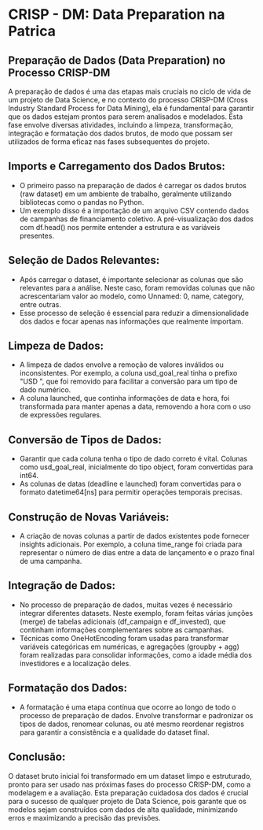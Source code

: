 # CRISP - DM: Data Preparation na Patrica

## Preparação de Dados (Data Preparation) no Processo CRISP-DM
A preparação de dados é uma das etapas mais cruciais no ciclo de vida de um projeto de Data Science, e no contexto do processo CRISP-DM (Cross Industry Standard Process for Data Mining), ela é fundamental para garantir que os dados estejam prontos para serem analisados e modelados. Esta fase envolve diversas atividades, incluindo a limpeza, transformação, integração e formatação dos dados brutos, de modo que possam ser utilizados de forma eficaz nas fases subsequentes do projeto.

## Imports e Carregamento dos Dados Brutos:
- O primeiro passo na preparação de dados é carregar os dados brutos (raw dataset) em um ambiente de trabalho, geralmente utilizando bibliotecas como o pandas no Python.
- Um exemplo disso é a importação de um arquivo CSV contendo dados de campanhas de financiamento coletivo. A pré-visualização dos dados com df.head() nos permite entender a estrutura e as variáveis presentes.

## Seleção de Dados Relevantes:
- Após carregar o dataset, é importante selecionar as colunas que são relevantes para a análise. Neste caso, foram removidas colunas que não acrescentariam valor ao modelo, como Unnamed: 0, name, category, entre outras.
- Esse processo de seleção é essencial para reduzir a dimensionalidade dos dados e focar apenas nas informações que realmente importam.

## Limpeza de Dados:
- A limpeza de dados envolve a remoção de valores inválidos ou inconsistentes. Por exemplo, a coluna usd_goal_real tinha o prefixo "USD ", que foi removido para facilitar a conversão para um tipo de dado numérico.
- A coluna launched, que continha informações de data e hora, foi transformada para manter apenas a data, removendo a hora com o uso de expressões regulares.

## Conversão de Tipos de Dados:
- Garantir que cada coluna tenha o tipo de dado correto é vital. Colunas como usd_goal_real, inicialmente do tipo object, foram convertidas para int64.
- As colunas de datas (deadline e launched) foram convertidas para o formato datetime64[ns] para permitir operações temporais precisas.

## Construção de Novas Variáveis:
- A criação de novas colunas a partir de dados existentes pode fornecer insights adicionais. Por exemplo, a coluna time_range foi criada para representar o número de dias entre a data de lançamento e o prazo final de uma campanha.

## Integração de Dados:
- No processo de preparação de dados, muitas vezes é necessário integrar diferentes datasets. Neste exemplo, foram feitas várias junções (merge) de tabelas adicionais (df_campaign e df_invested), que continham informações complementares sobre as campanhas.
- Técnicas como OneHotEncoding foram usadas para transformar variáveis categóricas em numéricas, e agregações (groupby + agg) foram realizadas para consolidar informações, como a idade média dos investidores e a localização deles.

## Formatação dos Dados:
- A formatação é uma etapa contínua que ocorre ao longo de todo o processo de preparação de dados. Envolve transformar e padronizar os tipos de dados, renomear colunas, ou até mesmo reordenar registros para garantir a consistência e a qualidade do dataset final.

## Conclusão: 
O dataset bruto inicial foi transformado em um dataset limpo e estruturado, pronto para ser usado nas próximas fases do processo CRISP-DM, como a modelagem e a avaliação. Esta preparação cuidadosa dos dados é crucial para o sucesso de qualquer projeto de Data Science, pois garante que os modelos sejam construídos com dados de alta qualidade, minimizando erros e maximizando a precisão das previsões.
